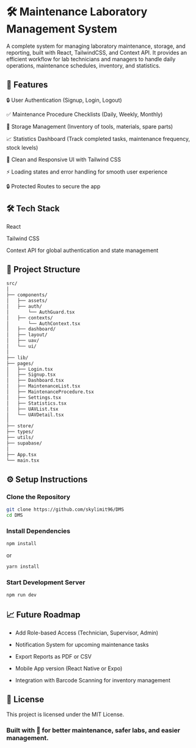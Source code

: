# 🛠️ Maintenance Laboratory Management System


A complete system for managing laboratory maintenance, storage, and reporting, built with React, TailwindCSS, and Context API.
It provides an efficient workflow for lab technicians and managers to handle daily operations, maintenance schedules, inventory, and statistics.

## 🚀 Features
🔒 User Authentication (Signup, Login, Logout)

✅ Maintenance Procedure Checklists (Daily, Weekly, Monthly)

🧰 Storage Management (Inventory of tools, materials, spare parts)

📈 Statistics Dashboard (Track completed tasks, maintenance frequency, stock levels)

🧹 Clean and Responsive UI with Tailwind CSS

⚡ Loading states and error handling for smooth user experience

🔒 Protected Routes to secure the app

## 🛠 Tech Stack
React

Tailwind CSS

Context API for global authentication and state management

## 📁 Project Structure
```bash
src/
│
├── components/
│   ├── assets/
│   ├── auth/
│       └── AuthGuard.tsx
│   ├── contexts/
│       └── AuthContext.tsx
│   ├── dashboard/
│   ├── layout/
│   ├── uav/
│   └── ui/
│   
├── lib/
├── pages/
│   ├── Login.tsx
│   ├── Signup.tsx
│   ├── Dashboard.tsx
│   ├── MaintenanceList.tsx
│   ├── MaintenanceProcedure.tsx
│   ├── Settings.tsx
│   ├── Statistics.tsx
│   ├── UAVList.tsx
│   └── UAVDetail.tsx
│
├── store/
├── types/
├── utils/
├── supabase/
│
├── App.tsx
└── main.tsx
```

## ⚙️ Setup Instructions
### Clone the Repository

```bash
git clone https://github.com/skylimit96/DMS
cd DMS
```

### Install Dependencies
```bash
npm install
```
or
```bash
yarn install
```

### Start Development Server

```bash
npm run dev
```
## 📈 Future Roadmap
- Add Role-based Access (Technician, Supervisor, Admin)

- Notification System for upcoming maintenance tasks

- Export Reports as PDF or CSV

- Mobile App version (React Native or Expo)

- Integration with Barcode Scanning for inventory management

## 📄 License
This project is licensed under the MIT License.

### Built with 💙 for better maintenance, safer labs, and easier management.
